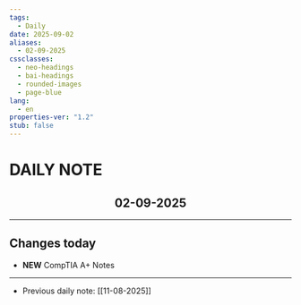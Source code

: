 ```yaml
---
tags:
  - Daily
date: 2025-09-02
aliases:
  - 02-09-2025
cssclasses:
  - neo-headings
  - bai-headings
  - rounded-images
  - page-blue
lang:
  - en
properties-ver: "1.2"
stub: false
---
```

# DAILY NOTE
<h2 style="text-align:center;">02-09-2025</h2>

***
## Changes today
- **NEW** CompTIA A+ Notes


***
- Previous daily note: [[11-08-2025]]